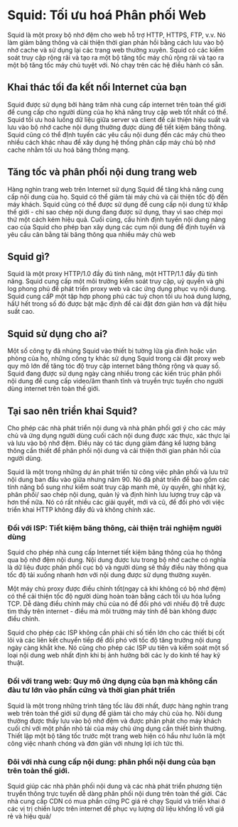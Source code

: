 # Squid: Tối ưu hoá Phân phối Web 

Squid là một proxy bộ nhớ đệm cho web hỗ trợ HTTP, HTTPS, FTP, v.v. Nó làm giảm băng thông và cải thiện thời gian phản hồi bằng cách lưu vào bộ nhớ cache và sử dụng lại các trang web thường xuyên. Squid có các kiểm soát truy cập rộng rãi và tạo ra một bộ tăng tốc máy chủ rộng rãi và tạo ra một bộ tăng tốc máy chủ tuyệt với. Nó chạy trên các hệ điều hành có sẵn.
## Khai thác tối đa kết nối Internet của bạn
Squid được sử dụng bởi hàng trăm nhà cung cấp internet trên toàn thế giới để cung cấp cho người dùng của họ khả năng truy cập web tốt nhất có thể. Squid tối ưu hoá luồng dữ liệu giữa server và client để cải thiện hiệu suất và lưu vào bộ nhớ cache nội dung thường được dùng để tiết kiệm băng thông. Squid cũng có thể đỊnh tuyến các yêu cầu nội dung đến các máy chủ theo nhiều cách khác nhau để xây dụng hệ thống phân cấp máy chủ bộ nhớ cache nhằm tối ưu hoá băng thông mạng.
## Tăng tốc và phân phối nội dung trang web 
Hàng nghìn trang web trên Internet sử dụng Squid để tăng khả năng cung cấp nội dung của họ. Squid có thể giảm tải máy chủ và cải thiện tốc độ đến máy khách. Squid cũng có thể được sử dụng để cung cấp nội dung từ khắp thế giới - chỉ sao chép nội dung đang được sử dụng, thay vì sao chép mọi thứ một cách kém hiệu quả. Cuối cùng, cấu hình định tuyến nội dung nâng cao của Squid cho phép bạn xây dụng các cụm nội dung để định tuyến và yêu cầu cân bằng tải băng thông qua nhiều máy chủ web

## Squid gì?
Squid là một proxy HTTP/1.0 đầy đủ tính năng, một HTTP/1.1 đầy đủ tính năng. Squid cung cấp một môi trường kiểm soát truy cập, uỷ quyền và ghi log phong phú để phát triển proxy web và các ứng dụng phục vụ nội dung. Squid cung cấP một tập  hợp phong phú các tuỳ chọn tối ưu hoá dung lượng, hầU hết trong số đó được bật mặc định để cài đặt đơn giản hơn và đặt hiệu suất cao.

## Squid sử dụng cho ai?
Một số công ty đã nhúng Squid vào thiết bị tường lửa gia đình hoặc văn phòng của họ, những công ty khác sử dụng Squid trong cài đặt proxy web quy mô lớn để tăng tóc độ truy cập internet băng thông rộng và quay số. Squid đang được sử dụng ngày càng nhiều trong các kiến trúc phân phối nội dung để cung cấp video/âm thanh tĩnh và truyền trực tuyến cho người dùng internet trên toàn thế giới.

## Tại sao nên triển khai Squid?
Cho phép các nhà phát triển nội dung và nhà phân phối gợi ý cho các máy chủ và ứng dụng người dùng cuối cách nội dung được xác thực, xác thực lại và lưu vào bộ nhớ đệm. Điều này có tác dụng giảm đáng kể lượng băng thông cần thiết để phân phối nội dung và cải thiện thời gian phản hồi của người dùng.

Squid là một trong những dự án phát triển từ công việc phân phối và lưu trữ nội dung ban đầu vào giữa nhưng năm 90. Nó đã phát triển để bao gồm các tính năng bổ sung như kiểm soát truy cập mạnh mẽ, ủy quyền, ghi nhật ký, phân phối/ sao chép nội dung, quản lý và định hình lưu lượng truy cập và hơn thế nữa. Nó có rất nhiều các giải quyết, mới và cũ, để đối phó với việc triển khai HTTP không đầy đủ và không chính xác.
### Đối với ISP: Tiết kiệm băng thông, cải thiện trải nghiệm người dùng
Squid cho phép nhà cung cấp Internet tiết kiệm băng thông của họ thông qua bộ nhớ đệm nội dung. Nội dung được lưu trong bộ nhớ cache có nghĩa là dữ liệu được phân phối cục bộ và người dùng sẽ thấy điều này thông qua tốc độ tải xuống nhanh hơn với nội dung được sử dụng thường xuyên. 

Một máy chủ proxy được điều chỉnh tốt(ngay cả khi không có bộ nhớ đệm) có thể cải thiện tốc độ người dùng hoàn toàn bằng cách tối ưu hóa luồng TCP. Dễ dàng điều chỉnh máy chủ của nó để đối phó với nhiều độ trễ được tìm thấy trên internet - điều mà môi trường máy tính để bàn không được điều chỉnh.


Squid cho phép các ISP không cần phải chi số tiền lớn cho các thiết bị cốt lõi và các liên kết chuyển tiếp để đối phó với tốc độ tăng trưởng nội dung ngày càng khắt khe. Nó cũng cho phép các  ISP ưu tiên và kiểm soát một số loại nội dung web nhất định khi bị ảnh hưởng bởi các ly do kinh tế hay kỹ thuật.

### Đối với trang web: Quy mô ứng dụng của bạn mà không cần đàu tư lớn vào phần cứng và thời gian phát triển
Squid là một trong những trình tăng tốc lâu đời nhất, được hàng nghìn trang web trên toàn thế giới sử dụng để giảm tải cho máy chủ của họ. Nôi dung thường được thấy lưu vào bộ nhớ đệm và được phân phát cho máy khách cuối chỉ với một phần nhỏ tải của máy chủ ứng dụng cần thiết bình thường. Thiết lập một bộ tăng tốc trước một trang web hiện có hầu như luôn là một công việc nhanh chóng và đơn giản với nhưng lợi ích tức thì.

### Đôi với nhà cung cấp nội dung: phân phối nội dung của bạn trên toàn thế giới.

Squid giúp các nhà phân phối nội dung và các nhà phát triển phương tiện truyền thông trực tuyến dễ dàng phân phối nội dung trên toàn thế giới. Các nhà cung cấp CDN có mua phần cứng PC giá rẻ chạy Squid và triển khai ở các vị trị chiến lược trên internet để phục vụ lượng dữ liệu khổng lồ với giá rẻ và hiệu quả/